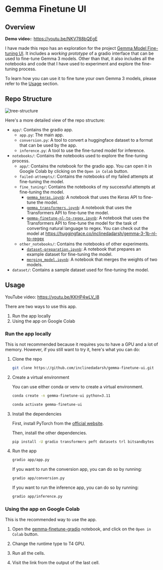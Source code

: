 # Gemma Finetune UI

## Overview

**Demo video:**: https://youtu.be/NKV788bQEgE

I have made this repo has an exploration for the project [Gemma Model Fine-tuning UI](https://gist.github.com/dynamicwebpaige/92f7739ad69d2863ac7e2032fe52fbad#11-gemma-model-projects-). It includes a _working prototype_ of a gradio interface that can be used to fine-tune Gemma 3 models. Other than that, it also includes all the notebooks and code that I have used to experiment and explore the fine-tuning process.

To learn how you can use it to fine tune your own Gemma 3 models, please refer to the [Usage](#usage) section.

## Repo Structure

![tree-structure](https://github.com/user-attachments/assets/65cbffc8-3770-45df-abf8-40527a729638)

Here's a more detailed view of the repo structure:

- `app/`: Contains the gradio app.
  - `app.py`: The main app.
  - `conversion.py`: A tool to convert a huggingface dataset to a format that can be used by the app.
  - `inference.py`: A tool to use the fine-tuned model for inference.
- `notebooks/`: Contains the notebooks used to explore the fine-tuning process.
  - `app/`: Contains the notebook for the gradio app. You can open it in Google Colab by clicking on the `Open in Colab` button.
  - `failed-attempts/`: Contains the notebooks of my failed attempts at fine-tuning the model.
  - `fine_tuning/`: Contains the notebooks of my successful attempts at fine-tuning the model.
    - [`gemma_keras.ipynb`](./notebooks/fine_tuning/gemma_keras.ipynb): A notebook that uses the Keras API to fine-tune the model.
    - [`gemma_transformers.ipynb`](./notebooks/fine_tuning/gemma_transformers.ipynb): A notebook that uses the Transformers API to fine-tune the model.
    - [`gemma-finetune-nl-to-regex.ipynb`](./notebooks/fine_tuning/gemma-finetune-nl-to-regex.ipynb): A notebook that uses the Transformers API to fine-tune the model for the task of converting natural language to regex. You can check out the model at https://huggingface.co/inclinedadarsh/gemma-3-1b-nl-to-regex
  - `other_notebooks/`: Contains the notebooks of other experiments.
    - [`dataset-preparation.ipynb`](./notebooks/other_notebooks/dataset-preparation.ipynb): A notebook that prepares an example dataset for fine-tuning the model.
    - [`merging_model.ipynb`](./notebooks/other_notebooks/merging_model.ipynb): A notebook that merges the weights of two models.
- `dataset/`: Contains a sample dataset used for fine-tuning the model.

## Usage

YouTube video: https://youtu.be/KKHP4wLV_I8

There are two ways to use this app. 

1. Run the app locally
2. Using the app on Google Colab

### Run the app locally

This is not recommended because it requires you to have a GPU and a lot of memory. However, if you still want to try it, here's what you can do:

1. Clone the repo

    ```bash
    git clone https://github.com/inclinedadarsh/gemma-finetune-ui.git
    ```

2. Create a virtual environment

    You can use either conda or venv to create a virtual environment.

    ```bash
    conda create -n gemma-finetune-ui python=3.11
    ```

    ```bash
    conda activate gemma-finetune-ui
    ```

3. Install the dependencies

    First, install PyTorch from the [official website](https://pytorch.org/get-started/locally/).

    Then, install the other dependencies.

    ```bash
    pip install -U gradio transformers peft datasets trl bitsandbytes
    ```

4. Run the app

    ```bash
    gradio app/app.py
    ```

    If you want to run the conversion app, you can do so by running:

    ```bash
    gradio app/conversion.py
    ```

    If you want to run the inference app, you can do so by running:

    ```bash
    gradio app/inference.py
    ```


### Using the app on Google Colab

This is the recommended way to use the app.

1. Open the [gemma-finetune-gradio](./notebooks/app/gemma-finetune-gradio.ipynb) notebook, and click on the `Open in Colab` button.

2. Change the runtime type to T4 GPU.

3. Run all the cells.

4. Visit the link from the output of the last cell.












